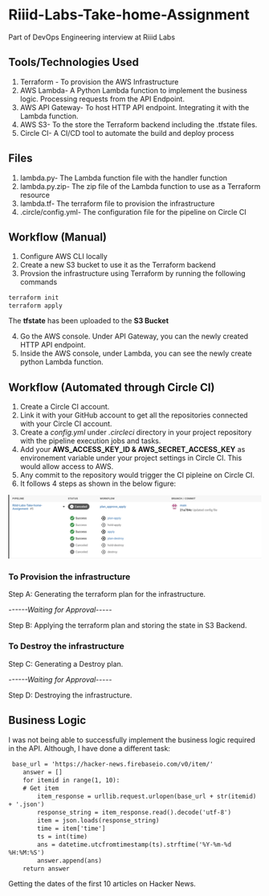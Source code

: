 # Riiid-Labs-Take-home-Assignment
Part of DevOps Engineering interview at Riiid Labs

## Tools/Technologies Used
1. Terraform - To provision the AWS Infrastructure 
2. AWS Lambda- A Python Lambda function to implement the business logic. Processing requests from the API Endpoint.
3. AWS API Gateway- To host HTTP API endpoint. Integrating it with the Lambda function. 
4. AWS S3- To the store the Terraform backend including the .tfstate files.
5. Circle CI-  A CI/CD tool to automate the build and deploy process

## Files
1. lambda.py- The Lambda function file with the handler function
2. lambda.py.zip- The zip file of the Lambda function to use as a Terraform resource
3. lambda.tf- The terraform file to provision the infrastructure
4. .circle/config.yml- The configuration file for the pipeline on Circle CI

## Workflow (Manual)
1. Configure AWS CLI locally
2. Create a new S3 bucket to use it as the Terraform backend
3. Provsion the infrastructure using Terraform by running the following commands
```
terraform init
terraform apply
```
The **tfstate** has been uploaded to the **S3 Bucket**

4. Go the AWS console. Under API Gateway, you can the newly created HTTP API endpoint. 
5. Inside the AWS console, under Lambda, you can see the newly create python Lambda function. 

## Workflow (Automated through Circle CI)
1. Create a Circle CI account.
2. Link it with your GitHub account to get all the repositories connected with your Circle CI account.
3. Create a *config.yml* under *.circleci* directory in your project repository with the pipeline execution jobs and tasks.
5. Add your **AWS_ACCESS_KEY_ID & AWS_SECRET_ACCESS_KEY** as environement variable under your project settings in Circle CI. This would allow access to AWS.
6. Any commit to the repository would trigger the CI pipleine on Circle CI.
7. It follows 4 steps as shown in the below figure:

![Pipeline](/images/pipeline.png)

### To Provision the infrastructure
Step A: Generating the terraform plan for the infrastructure.

*------Waiting for Approval-----*

Step B: Applying the terraform plan and storing the state in S3 Backend.

### To Destroy the infrastructure
Step C: Generating a Destroy plan.

*------Waiting for Approval-----*

Step D: Destroying the infrastructure.

## Business Logic

I was not being able to successfully implement the business logic required in the API. Although, I have done a different task:
```
 base_url = 'https://hacker-news.firebaseio.com/v0/item/'
    answer = []
    for itemid in range(1, 10):
    # Get item
        item_response = urllib.request.urlopen(base_url + str(itemid) + '.json')
        response_string = item_response.read().decode('utf-8')
        item = json.loads(response_string)
        time = item['time']
        ts = int(time)
        ans = datetime.utcfromtimestamp(ts).strftime('%Y-%m-%d %H:%M:%S')
        answer.append(ans)
    return answer
```
Getting the dates of the first 10 articles on Hacker News. 




